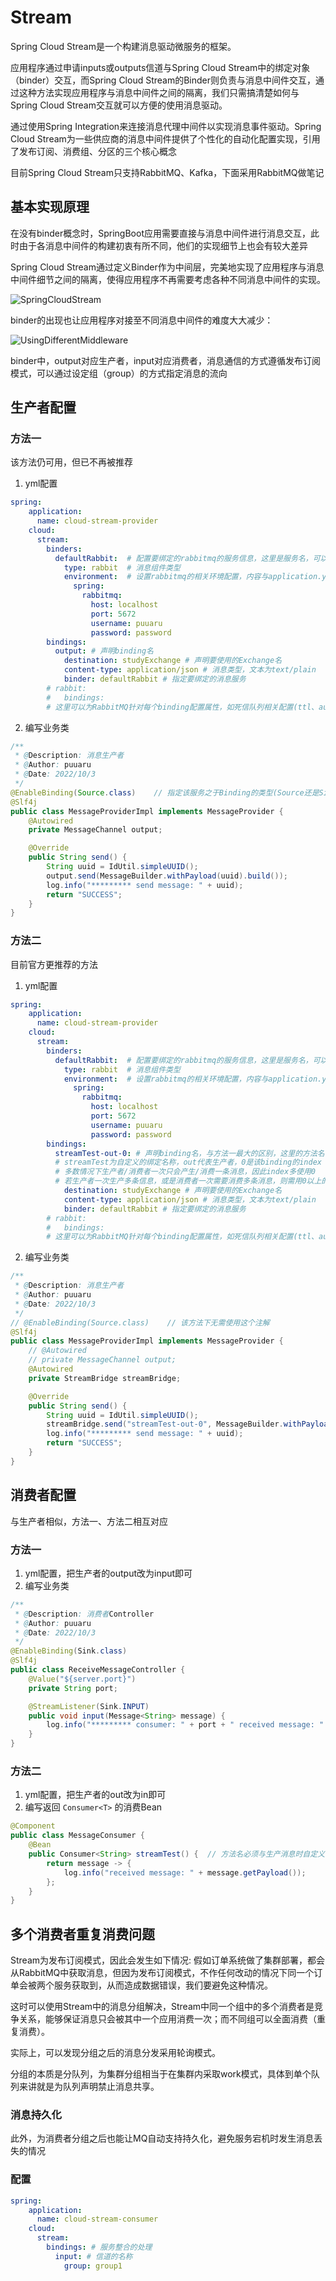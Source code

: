 # Stream

Spring Cloud Stream是一个构建消息驱动微服务的框架。

应用程序通过申请inputs或outputs信道与Spring Cloud Stream中的绑定对象（binder）交互，而Spring Cloud Stream的Binder则负责与消息中间件交互，通过这种方法实现应用程序与消息中间件之间的隔离，我们只需搞清楚如何与Spring Cloud Stream交互就可以方便的使用消息驱动。

通过使用Spring Integration来连接消息代理中间件以实现消息事件驱动。Spring Cloud Stream为一些供应商的消息中间件提供了个性化的自动化配置实现，引用了发布订阅、消费组、分区的三个核心概念

目前Spring Cloud Stream只支持RabbitMQ、Kafka，下面采用RabbitMQ做笔记

## 基本实现原理

在没有binder概念时，SpringBoot应用需要直接与消息中间件进行消息交互，此时由于各消息中间件的构建初衷有所不同，他们的实现细节上也会有较大差异

Spring Cloud Stream通过定义Binder作为中间层，完美地实现了应用程序与消息中间件细节之间的隔离，使得应用程序不再需要考虑各种不同消息中间件的实现。

![SpringCloudStream](https://github.com/AsakiAmane/SpringCloud-Note/blob/main/Notes/Message-Bus/img/SpringCloudStream.png)

binder的出现也让应用程序对接至不同消息中间件的难度大大减少：

![UsingDifferentMiddleware](https://github.com/AsakiAmane/SpringCloud-Note/blob/main/Notes/Message-Bus/img/UsingDifferentMiddleware.png)

binder中，output对应生产者，input对应消费者，消息通信的方式遵循发布订阅模式，可以通过设定组（group）的方式指定消息的流向

## 生产者配置

### 方法一

该方法仍可用，但已不再被推荐

1. yml配置

```yml
spring:
    application:
      name: cloud-stream-provider
    cloud:
      stream:
        binders:
          defaultRabbit:  # 配置要绑定的rabbitmq的服务信息，这里是服务名，可以是defaultRabbit，也可以是Rabbit1或者Rabbit2
            type: rabbit  # 消息组件类型
            environment:  # 设置rabbitmq的相关环境配置，内容与application.yml中的spring.rabbitmq一致
              spring:
                rabbitmq:
                  host: localhost
                  port: 5672
                  username: puuaru
                  password: password
        bindings:
          output: # 声明binding名
            destination: studyExchange # 声明要使用的Exchange名
            content-type: application/json # 消息类型，文本为text/plain
            binder: defaultRabbit # 指定要绑定的消息服务
        # rabbit:
        #   bindings:
        # 这里可以为RabbitMQ针对每个binding配置属性，如死信队列相关配置(ttl、autoBindDlq、deadLetterExchange等)
```

2. 编写业务类

```java
/**
 * @Description: 消息生产者
 * @Author: puuaru
 * @Date: 2022/10/3
 */
@EnableBinding(Source.class)    // 指定该服务之于Binding的类型(Source还是Sink)
@Slf4j
public class MessageProviderImpl implements MessageProvider {
    @Autowired
    private MessageChannel output;

    @Override
    public String send() {
        String uuid = IdUtil.simpleUUID();
        output.send(MessageBuilder.withPayload(uuid).build());
        log.info("********* send message: " + uuid);
        return "SUCCESS";
    }
}
```

### 方法二

目前官方更推荐的方法

1. yml配置

```yml
spring:
    application:
      name: cloud-stream-provider
    cloud:
      stream:
        binders:
          defaultRabbit:  # 配置要绑定的rabbitmq的服务信息，这里是服务名，可以是defaultRabbit，也可以是Rabbit1或者Rabbit2
            type: rabbit  # 消息组件类型
            environment:  # 设置rabbitmq的相关环境配置，内容与application.yml中的spring.rabbitmq一致
              spring:
                rabbitmq:
                  host: localhost
                  port: 5672
                  username: puuaru
                  password: password
        bindings:
          streamTest-out-0: # 声明binding名，与方法一最大的区别，这里的方法名有如下格式要求:
          # streamTest为自定义的绑定名称，out代表生产者，0是该binding的index
          # 多数情况下生产者/消费者一次只会产生/消费一条消息，因此index多使用0
          # 若生产者一次生产多条信息，或是消费者一次需要消费多条消息，则需用0以上的index
            destination: studyExchange # 声明要使用的Exchange名
            content-type: application/json # 消息类型，文本为text/plain
            binder: defaultRabbit # 指定要绑定的消息服务
        # rabbit:
        #   bindings:
        # 这里可以为RabbitMQ针对每个binding配置属性，如死信队列相关配置(ttl、autoBindDlq、deadLetterExchange等)
```

2. 编写业务类

```java
/**
 * @Description: 消息生产者
 * @Author: puuaru
 * @Date: 2022/10/3
 */
// @EnableBinding(Source.class)    // 该方法下无需使用这个注解
@Slf4j
public class MessageProviderImpl implements MessageProvider {
    // @Autowired
    // private MessageChannel output;
    @Autowired
    private StreamBridge streamBridge;

    @Override
    public String send() {
        String uuid = IdUtil.simpleUUID();
        streamBridge.send("streamTest-out-0", MessageBuilder.withPayload(uuid).build());
        log.info("********* send message: " + uuid);
        return "SUCCESS";
    }
}
```

## 消费者配置

与生产者相似，方法一、方法二相互对应

### 方法一

1. yml配置，把生产者的output改为input即可
2. 编写业务类

```java
/**
 * @Description: 消费者Controller
 * @Author: puuaru
 * @Date: 2022/10/3
 */
@EnableBinding(Sink.class)
@Slf4j
public class ReceiveMessageController {
    @Value("${server.port}")
    private String port;

    @StreamListener(Sink.INPUT)
    public void input(Message<String> message) {
        log.info("********* consumer: " + port + " received message: " + message.getPayload());
    }
}
```

### 方法二

1. yml配置，把生产者的out改为in即可
2. 编写返回 `Consumer<T>` 的消费Bean

```java
@Component
public class MessageConsumer {
    @Bean
    public Consumer<String> streamTest() {  // 方法名必须与生产消息时自定义的binding一致
        return message -> {
            log.info("received message: " + message.getPayload());
        };
    }
}
```

## 多个消费者重复消费问题

Stream为发布订阅模式，因此会发生如下情况: 假如订单系统做了集群部署，都会从RabbitMQ中获取消息，但因为发布订阅模式，不作任何改动的情况下同一个订单会被两个服务获取到，从而造成数据错误，我们要避免这种情况。

这时可以使用Stream中的消息分组解决，Stream中同一个组中的多个消费者是竞争关系，能够保证消息只会被其中一个应用消费一次；而不同组可以全面消费（重复消费）。

实际上，可以发现分组之后的消息分发采用轮询模式。

分组的本质是分队列，为集群分组相当于在集群内采取work模式，具体到单个队列来讲就是为队列声明禁止消息共享。

### 消息持久化

此外，为消费者分组之后也能让MQ自动支持持久化，避免服务宕机时发生消息丢失的情况

### 配置

```yml
spring:
    application:
      name: cloud-stream-consumer
    cloud:
      stream:
        bindings: # 服务整合的处理
          input: # 信道的名称
            group: group1
```
